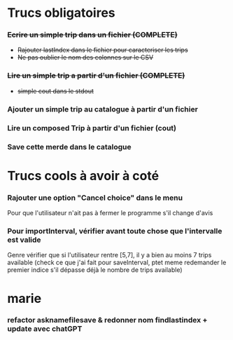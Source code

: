 # Trucs obligatoires

### <s>Ecrire un simple trip dans un fichier (COMPLETE)
- Rajouter lastIndex dans le fichier pour caracteriser les trips
- Ne pas oublier le nom des colonnes sur le CSV
  </s>

### <s>Lire un simple trip a partir d'un fichier (COMPLETE)
- simple cout dans le stdout</s>

### Ajouter un simple trip au catalogue à partir d'un fichier

### Lire un composed Trip à partir d'un fichier (cout)

### Save cette merde dans le catalogue 

# Trucs cools à avoir à coté

### Rajouter une option "Cancel choice" dans le menu
Pour que l'utilisateur n'ait pas à fermer le programme s'il change d'avis

### Pour importInterval, vérifier avant toute chose que l'intervalle est valide
Genre vérifier que si l'utilisateur rentre [5,7], il y a bien au moins 7 trips available
(check ce que j'ai fait pour saveInterval, ptet meme redemander le premier indice s'il
dépasse déjà le nombre de trips available)



# marie
### refactor asknamefilesave & redonner nom findlastindex + update avec chatGPT